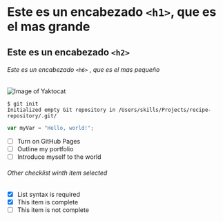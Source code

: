 # Este es un encabezado `<h1>`, que es el mas grande
## Este es un encabezado `<h2>`

###### Este es un encabezado `<h6>` , que es el mas pequeño

![Image of Yaktocat](https://octodex.github.com/images/yaktocat.png)

```
$ git init
Initialized empty Git repository in /Users/skills/Projects/recipe-repository/.git/
```

``` javascript
var myVar = "Hello, world!";
```

- [ ] Turn on GitHub Pages
- [ ] Outline my portfolio
- [ ] Introduce myself to the world

###### Other checklist winth item selected
- [x] List syntax is required
- [x] This item is complete
- [ ] This item is not complete

